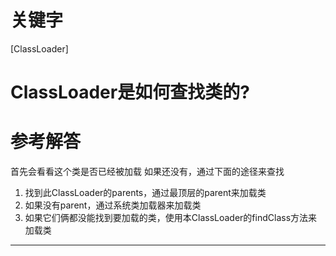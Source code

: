# 关键字

[ClassLoader]

# ClassLoader是如何查找类的?

# 参考解答

首先会看看这个类是否已经被加载
如果还没有，通过下面的途径来查找
1. 找到此ClassLoader的parents，通过最顶层的parent来加载类
2. 如果没有parent，通过系统类加载器来加载类
3. 如果它们俩都没能找到要加载的类，使用本ClassLoader的findClass方法来加载类

---